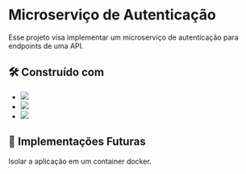 # Microserviço de Autenticação

Esse projeto visa implementar um microserviço de autenticação para endpoints de uma API.


## 🛠️ Construído com

* <img src="https://img.shields.io/badge/Node.js-339933?style=for-the-badge&logo=nodedotjs&logoColor=white"/>
* <img src="https://img.shields.io/badge/TypeScript-007ACC?style=for-the-badge&logo=typescript&logoColor=white"/>
* <img src="https://img.shields.io/badge/Express.js-000000?style=for-the-badge&logo=express&logoColor=white"/>

## 📌 Implementações Futuras

Isolar a aplicação em um container docker.
